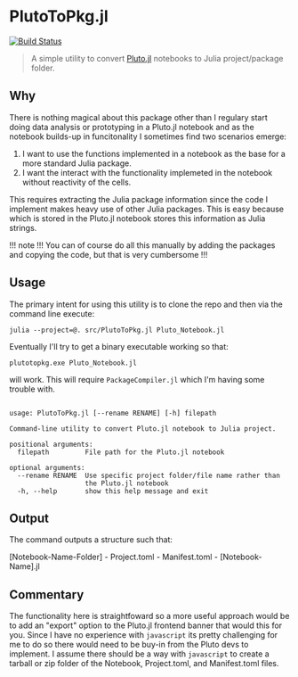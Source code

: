 # PlutoToPkg.jl
[![Build Status](https://github.com/stefanbringuier/PlutoToPkg.jl/actions/workflows/CI.yml/badge.svg?branch=main)](https://github.com/stefanbringuier/PlutoToPkg.jl/actions/workflows/CI.yml?query=branch%3Amain)

> A simple utility to convert [Pluto.jl](https://plutojl.org/) notebooks to Julia project/package folder.

## Why
There is nothing magical about this package other than I regulary start doing data analysis or prototyping in a Pluto.jl notebook and as the notebook builds-up in funcitonality I sometimes find two scenarios emerge:

1. I want to use the functions implemented in a notebook as the base for a more standard Julia package.
2. I want the interact with the functionality implemeted in the notebook without reactivity of the cells.

This requires extracting the Julia package information since the code I implement makes heavy use of other Julia packages. This is easy because which is stored in the Pluto.jl notebook stores this information as Julia strings. 

!!! note
    !!! You can of course do all this manually by adding the packages and copying the code, but that is very cumbersome !!!


## Usage

The primary intent for using this utility is to clone the repo and then via the command line execute:

`julia --project=@. src/PlutoToPkg.jl Pluto_Notebook.jl` 

Eventually I'll try to get a binary executable working so that:

`plutotopkg.exe Pluto_Notebook.jl`

will work. This will require `PackageCompiler.jl` which I'm having some trouble with.

```shell

usage: PlutoToPkg.jl [--rename RENAME] [-h] filepath

Command-line utility to convert Pluto.jl notebook to Julia project.

positional arguments:
  filepath         File path for the Pluto.jl notebook

optional arguments:
  --rename RENAME  Use specific project folder/file name rather than
                   the Pluto.jl notebook
  -h, --help       show this help message and exit
```

## Output
The command outputs a structure such that:

[Notebook-Name-Folder]
    - Project.toml
    - Manifest.toml
    - [Notebook-Name].jl

## Commentary 
The functionality here is straightfoward so a more useful approach would be to add an "export" option to the Pluto.jl frontend banner that would this for you. Since I have no experience with `javascript` its pretty challenging for me to do so there would need to be buy-in from the Pluto devs to implement. I assume there should be a  way with `javascript` to create a tarball or zip folder of the Notebook, Project.toml, and Manifest.toml files.